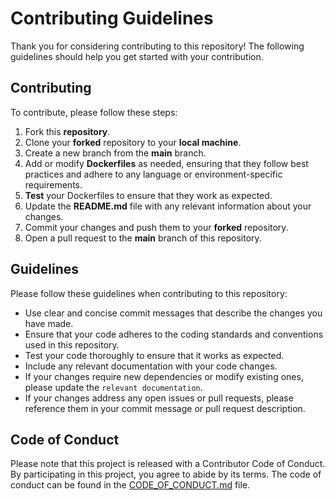 # Contributing Guidelines

Thank you for considering contributing to this repository! The following guidelines should help you get started with your contribution.

## Contributing

To contribute, please follow these steps:

1. Fork this **repository**.
2. Clone your **forked** repository to your **local machine**.
3. Create a new branch from the **main** branch.
4. Add or modify **Dockerfiles** as needed, ensuring that they follow best practices and adhere to any language or environment-specific requirements.
5. **Test** your Dockerfiles to ensure that they work as expected.
6. Update the **README.md** file with any relevant information about your changes.
7. Commit your changes and push them to your **forked** repository.
8. Open a pull request to the **main** branch of this repository.

## Guidelines

Please follow these guidelines when contributing to this repository:

- Use clear and concise commit messages that describe the changes you have made.
- Ensure that your code adheres to the coding standards and conventions used in this repository.
- Test your code thoroughly to ensure that it works as expected.
- Include any relevant documentation with your code changes.
- If your changes require new dependencies or modify existing ones, please update the `relevant documentation`.
- If your changes address any open issues or pull requests, please reference them in your commit message or pull request description.

## Code of Conduct

Please note that this project is released with a Contributor Code of Conduct. By participating in this project, you agree to abide by its terms. The code of conduct can be found in the [CODE_OF_CONDUCT.md](./CODE_OF_CONDUCT.md) file.

